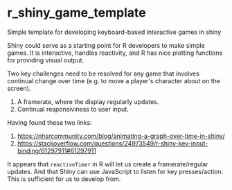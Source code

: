 # r_shiny_game_template
Simple template for developing keyboard-based interactive games in shiny

Shiny could serve as a starting point for R developers to make simple games. It is interactive, handles reactivity, and R has nice plotting functions for providing visual output.

Two key challenges need to be resolved for any game that involves continual change over time (e.g. to move a player's character about on the screen).

1. A framerate, where the display regularly updates.
2. Continual responsiviness to user input.

Having found these two links:

1. https://nhsrcommunity.com/blog/animating-a-graph-over-time-in-shiny/
2. https://stackoverflow.com/questions/24973549/r-shiny-key-input-binding/61297911#61297911

It appears that `reactiveTimer` in R will let us create a framerate/regular updates. And that Shiny can use JavaScript to listen for key presses/action. This is sufficient for us to develop from.

